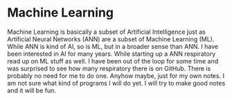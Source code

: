 # Machine Learning
 Machine Learning is basically a subset of Artificial Intelligence just as Artificial Neural Networks (ANN) are a subset of Machine Learning (ML). While ANN is kind of AI, so is ML, but in a broader sense than ANN. I have been interested in AI for many years. While starting up a ANN respiratory read up on ML stuff as well. I have been out of the loop for some time and was surprised to see how many respiratory there is on GitHub. There is probably no need for me to do one. Anyhow maybe, just for my own notes. I am not sure what kind of programs I will do yet. I will try to make good notes and it will be fun.
